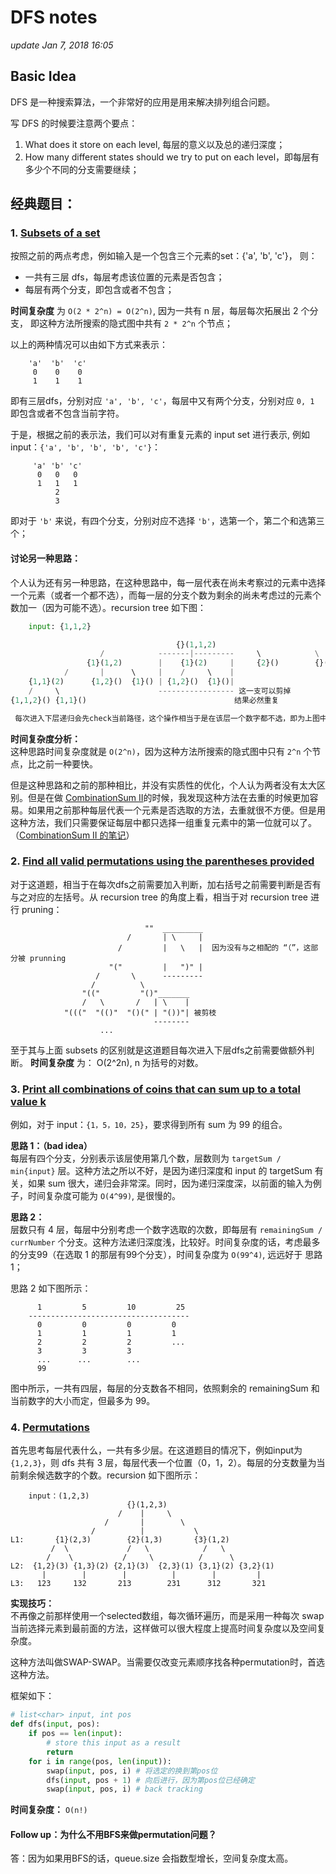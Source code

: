 # DFS notes

_update Jan 7, 2018 16:05_

## Basic Idea

DFS 是一种搜索算法，一个非常好的应用是用来解决排列组合问题。

写 DFS 的时候要注意两个要点：

1. What does it store on each level, 每层的意义以及总的递归深度；
2. How many different states should we try to put on each level，即每层有多少个不同的分支需要继续；

## 经典题目：

### 1. [Subsets of a set](https://will-gxz.gitbooks.io/xiaozheng_algo/content/dfs/permutation-and-combination/subsets.html)

按照之前的两点考虑，例如输入是一个包含三个元素的set：{'a', 'b', 'c'}， 则：

* 一共有三层 dfs，每层考虑该位置的元素是否包含；
* 每层有两个分支，即包含或者不包含；

**时间复杂度** 为 `O(2 * 2^n) = O(2^n)`, 因为一共有 n 层，每层每次拓展出 2 个分支， 即这种方法所搜索的隐式图中共有 `2 * 2^n` 个节点；

以上的两种情况可以由如下方式来表示：

```text
    'a'  'b'  'c'
     0    0    0
     1    1    1
```

即有三层dfs，分别对应 `'a', 'b', 'c'`，每层中又有两个分支，分别对应 `0, 1` 即包含或者不包含当前字符。

于是，根据之前的表示法，我们可以对有重复元素的 input set 进行表示, 例如input：`{'a', 'b', 'b', 'b', 'c'}`：

```text
     'a' 'b' 'c'
      0   0   0
      1   1   1
          2
          3
```

即对于 `'b'` 来说，有四个分支，分别对应不选择 `'b'`，选第一个，第二个和选第三个；

#### 讨论另一种思路：

个人认为还有另一种思路，在这种思路中，每一层代表在尚未考察过的元素中选择一个元素（或者一个都不选），而每一层的分支个数为剩余的尚未考虑过的元素个数加一（因为可能不选）。recursion tree 如下图：

```python
    input: {1,1,2}

                                     {}(1,1,2)
                    /            -------|---------     \            \
                 {1}(1,2)        |    {1}(2)     |     {2}()        {}()
            /       |      \     |    /     \    | 
    {1,1}(2)      {1,2}()  {1}() | {1,2}()  {1}()|
    /     \                      ----------------- 这一支可以剪掉
{1,1,2}() {1,1}()                                 结果必然重复 

 每次进入下层递归会先check当前路径，这个操作相当于是在该层一个数字都不选，即为上图中每层的空元素。
```

**时间复杂度分析：**  
这种思路时间复杂度就是 `O(2^n)`，因为这种方法所搜索的隐式图中只有 `2^n` 个节点，比之前一种要快。

但是这种思路和之前的那种相比，并没有实质性的优化，个人认为两者没有太大区别。但是在做 [CombinationSum II](https://leetcode.com/problems/combination-sum-ii/description/)的时候，我发现这种方法在去重的时候更加容易。如果用之前那种每层代表一个元素是否选取的方法，去重就很不方便。但是用这种方法，我们只需要保证每层中都只选择一组重复元素中的第一位就可以了。（[CombinationSum II 的笔记](https://will-gxz.gitbooks.io/xiaozheng_algo/content/dfs/permutation-and-combination/combination-sum-ii.html)）

### 2. [Find all valid permutations using the parentheses provided](https://will-gxz.gitbooks.io/xiaozheng_algo/content/dfs/permutation-and-combination/generate-parentheses.html)

对于这道题，相当于在每次dfs之前需要加入判断，加右括号之前需要判断是否有与之对应的左括号。从 recursion tree 的角度上看，相当于对 recursion tree 进行 pruning：

```text
                              ""  _________
                          /       | \     |
                        /         |   \   |  因为没有与之相配的 “（”，这部分被 prunning
                      "("         |   ")" |
                   /       \      --------- 
                  /          \
                "(("         "()"_______
                /   \       /   | \    |
            "((("  "(()"  "()(" | "())"| 被剪枝
                                --------
                    ...
```

至于其与上面 subsets 的区别就是这道题目每次进入下层dfs之前需要做额外判断。 **时间复杂度** 为： O\(2^2n\), n 为括号的对数。

### 3. [Print all combinations of coins that can sum up to a total value k](https://will-gxz.gitbooks.io/xiaozheng_algo/content/dfs/permutation-and-combination/combination-sum.html)

例如，对于 input：`{1，5，10，25}`，要求得到所有 sum 为 99 的组合。

**思路 1：（bad idea）**  
每层有四个分支，分别表示该层使用第几个数，层数则为 `targetSum / min{input}` 层。这种方法之所以不好，是因为递归深度和 input 的 targetSum 有关，如果 sum 很大，递归会非常深。同时，因为递归深度深，以前面的输入为例子，时间复杂度可能为 `O(4^99)`, 是很慢的。

**思路 2：**  
层数只有 4 层，每层中分别考虑一个数字选取的次数，即每层有 `remainingSum / currNumber` 个分支。这种方法递归深度浅，比较好。时间复杂度的话，考虑最多的分支99（在选取 1 的那层有99个分支），时间复杂度为 `O(99^4)`, 远远好于 思路 1；

思路 2 如下图所示：

```text
      1         5         10         25
    ------------------------------------
      0         0         0         0
      1         1         1         1
      2         2         2         ...
      3         3         3
      ...      ...        ...
      99
```

图中所示，一共有四层，每层的分支数各不相同，依照剩余的 remainingSum 和当前数字的大小而定，但最多为 99。

### 4. [Permutations](https://will-gxz.gitbooks.io/xiaozheng_algo/content/dfs/permutation-and-combination/permutations-ii.html)

首先思考每层代表什么，一共有多少层。在这道题目的情况下，例如input为 `{1,2,3}`，则 dfs 共有 3 层，每层代表一个位置（0，1，2）。每层的分支数量为当前剩余候选数字的个数。recursion 如下图所示：

```text
    input：(1,2,3)
                          {}(1,2,3)
                        /    |     \
                     /       |        \      
                  /          |           \
L1:       {1}(2,3)        {2}(1,3)       {3}(1,2)
         /  \             /   \            /   \   
        /    \           /     \          /      \
L2:  {1,2}(3) {1,3}(2) {2,1}(3)  {2,3}(1) {3,1}(2) {3,2}(1)
       |        |        |          |        |         |
L3:   123     132       213        231      312       321
```

**实现技巧：**  
不再像之前那样使用一个selected数组，每次循环遍历，而是采用一种每次 swap 当前选择元素到最前面的方法，这样做可以很大程度上提高时间复杂度以及空间复杂度。

这种方法叫做SWAP-SWAP。当需要仅改变元素顺序找各种permutation时，首选这种方法。

框架如下：

```python
# list<char> input, int pos
def dfs(input, pos):
    if pos == len(input):
        # store this input as a result
        return
    for i in range(pos, len(input)):
        swap(input, pos, i) # 将选定的换到第pos位
        dfs(input, pos + 1) # 向后进行，因为第pos位已经确定
        swap(input, pos, i) # back tracking
```

**时间复杂度：** `O(n!)`

#### Follow up：为什么不用BFS来做permutation问题？

答：因为如果用BFS的话，queue.size 会指数型增长，空间复杂度太高。

